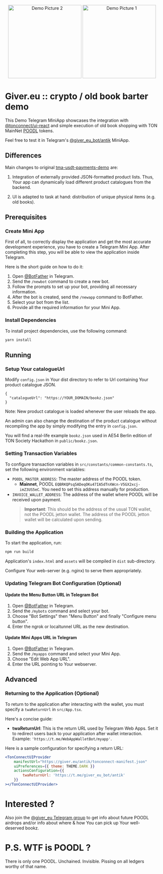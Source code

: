 <p align="center">
  <img src="https://giver.eu/antik/avatar.jpg" alt="Demo Picture 2" width="240"/>
  <img src="https://giver.eu/antik/bookz.jpg" alt="Demo Picture 1" width="240"/>
</p>

# Giver.eu :: crypto / old book barter demo

This Demo Telegram MiniApp showcases the integration with [@tonconnect/ui-react](https://www.npmjs.com/package/@tonconnect/ui-react) and simple execution of old book shopping with TON MainNet [POODL](https://tonscan.org/jetton/EQBRKQPsq5ADeqOKu47IA5dTnXWcn-V5GX2xcj-imZ3US5eC#holders) tokens.

Feel free to test it in Telegram's [@giver_eu_bot/antik](https://t.me/giver_eu_bot/antik) MiniApp. 

## Differences
Main changes to original [tma-usdt-payments-demo](https://github.com/ton-community/tma-usdt-payments-demo) are:

1. Integration of externally provided JSON-formatted product lists. Thus, Your app can dynamically load different product catalogues from the backend.

2. UI is adapted to task at hand: distribution of unique physical items (e.g. old books).

## Prerequisites

### Create Mini App

First of all, to correctly display the application and get the most accurate development experience, you
have to create a Telegram Mini App. After completing this step, you will be able to view the application inside 
Telegram.

Here is the short guide on how to do it:

1. Open [@BotFather](https://t.me/BotFather) in Telegram.
2. Send the `/newbot` command to create a new bot.
3. Follow the prompts to set up your bot, providing all necessary information.
4. After the bot is created, send the `/newapp` command to BotFather.
5. Select your bot from the list.
6. Provide all the required information for your Mini App.

### Install Dependencies

To install project dependencies, use the following command:

```bash
yarn install
```

## Running

### Setup Your catalogueUrl
Modify `config.json` in Your dist directory to refer to Url containing Your product catalogue JSON.

```
{
  "catalogueUrl": "https://YOUR_DOMAIN/bookz.json"
}
```

Note: New product catalogue is loaded whenever the user reloads the app. 

An admin can also change the destination of the product catalogue without recompiling the app by simply modifying the entry in `config.json`.

You will find a real-life example `bookz.json` used in AE54 Berlin edition of TON Society Hackathon in `public/bookz.json`.

### Setting Transaction Variables

To configure transaction variables in `src/constants/common-constants.ts`, set the following environment variables:

- `POODL_MASTER_ADDRESS`: The master address of the POODL token.
  - **Mainnet**, POODL `EQBRKQPsq5ADeqOKu47IA5dTnXWcn-V5GX2xcj-imZ3US5eC`. You need to set this address manually 
  for production.
- `INVOICE_WALLET_ADDRESS`: The address of the wallet where POODL will be received upon payment.
  > **Important**: This should be the address of the usual TON wallet, not the POODL jetton wallet. 
  > The address of the POODL jetton wallet will be calculated upon sending.

### Building the Application

To start the application, run:

```bash
npm run build
```

Application's `index.html` and `assets` will be compiled in `dist` sub-directory. 

Configure Your web-server (e.g. nginx) to serve them appropriately.

### Updating Telegram Bot Configuration (Optional)

#### Update the Menu Button URL in Telegram Bot

1. Open [@BotFather](https://t.me/BotFather) in Telegram.
2. Send the `/mybots` command and select your bot.
3. Choose "Bot Settings" then "Menu Button" and finally "Configure menu button".
4. Enter the ngrok or localtunnel URL as the new destination.

#### Update Mini Apps URL in Telegram

1. Open [@BotFather](https://t.me/BotFather) in Telegram.
2. Send the `/myapps` command and select your Mini App.
3. Choose "Edit Web App URL".
4. Enter the URL pointing to Your webserver.

## Advanced

### Returning to the Application (Optional)

To return to the application after interacting with the wallet, you must specify a `twaReturnUrl` in `src/App.tsx`.

Here's a concise guide:

- **twaReturnUrl**: This is the return URL used by Telegram Web Apps. Set it to redirect users back to your application after wallet interaction. Example: `'https://t.me/WebAppWalletBot/myapp'`.

Here is a sample configuration for specifying a return URL:

```jsx
<TonConnectUIProvider
    manifestUrl="https://giver.eu/antik/tonconnect-manifest.json"
    uiPreferences={{ theme: THEME.DARK }}
    actionsConfiguration={{
        twaReturnUrl: 'https://t.me/giver_eu_bot/antik'
    }}
></TonConnectUIProvider>
```
# Interested ?

Also join the [@giver_eu Telegram group](https://t.me/giver_eu) to get info about future POODL airdrops and/or info about where & how You can pick up Your well-deserved bookz.

# P.S. WTF is POODL ?
There is only one POODL. Unchained. Invisible. Pissing on all ledgers worthy of that name.


